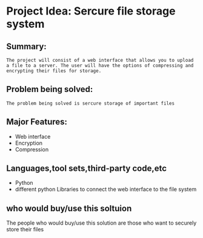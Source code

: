 # Project Idea: Sercure file storage system
## Summary:
	The project will consist of a web interface that allows you to upload a file to a server. The user will have the options of compressing and encrypting their files for storage.
## Problem being solved:
	The problem being solved is sercure storage of important files
## Major Features:
* Web interface
* Encryption
* Compression
## Languages,tool sets,third-party code,etc
* Python
* different python Libraries to connect the web interface to the file system
## who would buy/use this soltuion
 The people who would buy/use this solution are those who want to securely store their files
